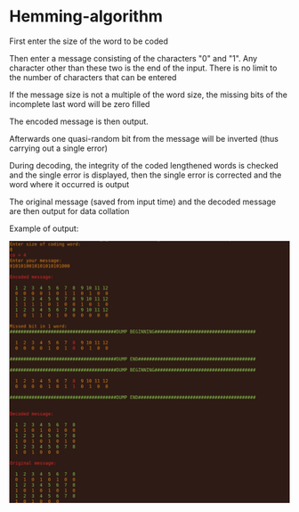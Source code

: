 # Hemming-algorithm

First enter the size of the word to be coded

Then enter a message consisting of the characters "0" and "1". Any character other than these two is the end of the input. There is no limit to the number of characters that can be entered

If the message size is not a multiple of the word size, the missing bits of the incomplete last word will be zero filled

The encoded message is then output.

Afterwards one quasi-random bit from the message will be inverted (thus carrying out a single error) 

During decoding, the integrity of the coded lengthened words is checked and the single error is displayed, then the single error is corrected and the word where it occurred is output

The original message (saved from input time) and the decoded message are then output for data collation

Example of output:

![alt text](https://github.com/YasnoDelo/Hemming-algorithm/blob/main/images/ex_1.png)
